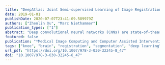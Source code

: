 ```yaml
---
title: "DeepAtlas: Joint Semi-supervised Learning of Image Registration and Segmentation"
date: 2019-01-01
publishDate: 2020-07-07T23:41:09.589979Z
authors: ["Zhenlin Xu", "Marc Niethammer"]
publication_types: ["1"]
abstract: "Deep convolutional neural networks (CNNs) are state-of-theart for semantic image segmentation, but typically require many labeled training samples. Obtaining 3D segmentations of medical images for supervised training is difficult and labor intensive. Motivated by classical approaches for joint segmentation and registration we therefore propose a deep learning framework that jointly learns networks for image registration and image segmentation. In contrast to previous work on deep unsupervised image registration, which showed the benefit of weak supervision via image segmentations, our approach can use existing segmentations when available and computes them via the segmentation network otherwise, thereby providing the same registration benefit. Conversely, segmentation network training benefits from the registration, which essentially provides a realistic form of data augmentation. Experiments on knee and brain 3D magnetic resonance (MR) images show that our approach achieves large simultaneous improvements of segmentation and registration accuracy (over independently trained networks) and allows training high-quality models with very limited training data. Specifically, in a one-shot-scenario (with only one manually labeled image) our approach increases Dice scores (%) over an unsupervised registration network by 2.7 and 1.8 on the knee and brain images respectively."
featured: false
publication: "*Medical Image Computing and Computer Assisted Intervention - MICCAI 2019 - 22nd International Conference, Shenzhen, China, October 13-17, 2019, Proceedings, Part II*"
tags: ["knee", "brain", "registration", "segmentation", "deep learning", "MICCAI"]
url_pdf: "https://doi.org/10.1007/978-3-030-32245-8_47"
doi: "10.1007/978-3-030-32245-8_47"
---
```


